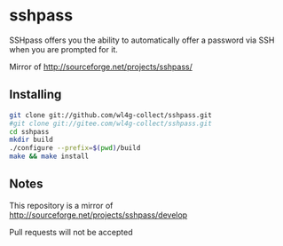 # sshpass
SSHpass offers you the ability to automatically offer a password via SSH when
you are prompted for it.

Mirror of http://sourceforge.net/projects/sshpass/

## Installing

```bash
git clone git://github.com/wl4g-collect/sshpass.git
#git clone git://gitee.com/wl4g-collect/sshpass.git
cd sshpass
mkdir build
./configure --prefix=$(pwd)/build
make && make install
```

## Notes

This repository is a mirror of http://sourceforge.net/projects/sshpass/develop

Pull requests will not be accepted
